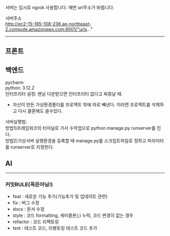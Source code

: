 서버는 임시로 ngrok 사용합니다. 매번 url주소가 바뀝니다.

서버주소 <br>
http://ec2-15-165-108-236.ap-northeast-2.compute.amazonaws.com:8001/"urls..."

---
## 프론트

## 백엔드
pycharm<br>
python: 3.12.2<br>
인터프리터 설정:
  맨날 다운받으면 인터프리터 없다고 짜증날 때.
  - 자신이 만든 가상환경폴더를 프로젝트 밖에 따로 빼낸다. 이러면 프로젝트를 삭제하고 다시 클론해도 쓸수있다.<br>
  
서버실행법:<br>
  방법1)프레임워크의 터미널로 가서 수작업으로 python manage.py runserver를 친다.<br>
  방법2)가상서버 실행환경을 등록할 때 manage.py를 스크립트파일로 정하고 파라미터를 runserver로 지정한다.



## AI

---
### 커밋RULE(꼭은아님!)
- feat 		: 새로운 기능 추가(기능추가 및 업데이트 관련)
- fix 		: 버그 수정
- docs 		: 문서 수정
- style 	: 코드 formatting, 세미콜론(;) 누락, 코드 변경이 없는 경우
- refactor 	: 코드 리팩토링
- test 		: 테스트 코드, 리팽토링 테스트 코드 추가
